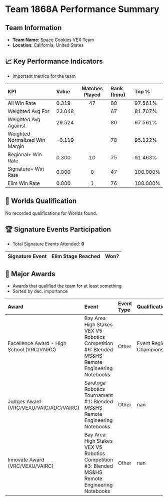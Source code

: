 # Team 1868A Performance Summary

##  Team Information
- **Team Name**: Space Cookies VEX Team
- **Location**: California, United States

## 📈 Key Performance Indicators
- Important metrics for the team

| KPI | Value | Matches Played | Rank (Inno) | Top % |
|:---|:-----|:--------------:|:----|:-----|
| All Win Rate | 0.319 | 47 | 80 | 97.561% |
| Weighted Avg For | 23.048 |  | 67 | 81.707% |
| Weighted Avg Against | 29.524 |  | 80 | 97.561% |
| Weighted Normalized Win Margin | -0.119 |  | 78 | 95.122% |
| Regional+ Win Rate | 0.300 | 10 | 75 | 91.463% |
| Signature+ Win Rate | 0.000 | 0 | 47 | 100.000% |
| Elim Win Rate | 0.000 | 1 | 76 | 100.000% |


## 🎯 Worlds Qualification
No recorded qualifications for Worlds found.

## 🏆 Signature Events Participation
- Total Signature Events Attended: **0**

| Signature Event | Elim Stage Reached | Won? |
|:----------------|:-------------------|:----|


## 🥇 Major Awards
- Awards that qualified the team for at least something
- Sorted by dec. importance

| Award | Event | Event Type | Qualification |
|:------|:------|:-----------|:--------------|
| Excellence Award - High School (VRC/VAIRC) | Bay Area High Stakes VEX V5 Robotics Competition #6: Blended MS&HS Remote Engineering Notebooks | Other | Event Region Championship |
| Judges Award (VRC/VEXU/VAIC/ADC/VAIRC) | Saratoga Robotics Tournament #1: Blended MS&HS Remote Engineering Notebooks | Other | nan |
| Innovate Award (VRC/VEXU/VAIRC) | Bay Area High Stakes VEX V5 Robotics Competition #3: Blended MS&HS Remote Engineering Notebooks | Other | nan |

